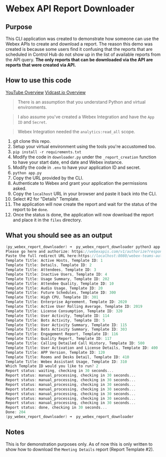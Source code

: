 # Webex API Report Downloader

## Purpose

This CLI application was created to demonstrate how someone can use the Webex APIs to create and download a report.  The reason this demo was created is because some users find it confusing that the reports that are scheduled in Control Hub do not show up in the list of available reports from the API query.  **The only reports that can be downloaded via the API are reports that were created via API.**

## How to use this code
[YouTube Overview](https://youtu.be/0wN4LmflHeI)
[Vidcast.io Overview](https://app.vidcast.io/share/87f61a88-6073-40b3-9f5c-7760ea7d6f63)

> There is an assumption that you understand Python and virtual environments. 

> I also assume you've created a Webex Integration and have the `App ID` and `Secret`.

> Webex Integration needed the `analytics:read_all` scope. 

1. git clone this repo. 
1. Setup your virtual environment using the tools you're accustomed too. 
1. `pip install -r requirements.txt`
1. Modify the code in `downloader.py` under the `_report_creation` function to have your start date, end date and Webex instance.  
1. Modify the code in `.env` to have your application ID and secret. 
1. `python app.py`
1. Copy the URL provided by the CLI.
1. Authenticate to Webex and grant your application the permissions asked. 
1. Copy the `localhost` URL in your browser and paste it back into the CLI. 
1. Select #2 for "Details" Template.
1. The application will now create the report and wait for the status of the report to be `done`.
1. Once the status is done, the application will now download the report and place it in the `files` directory. 


## What you should see as an output
```c
(py_webex_report_downloader) ➜  py_webex_report_downloader python3 app.py
Please go here and authorize: https://webexapis.com/v1/authorize?response_type=code&client_id=**Omitted**redirect_uri=https%3A%2F%2Flocalhost%3A8080%2Fwebex-teams-auth.html&scope=spark%3Akms+meeting%3Aadmin_schedule_read+analytics%3Aread_all&state=**Omitted**
Paste the full redirect URL here:https://localhost:8080/webex-teams-auth.html?code=**Omitted**
Template Title: Active Hosts, Template ID: 1
Template Title: Details, Template ID: 2
Template Title: Attendees, Template ID: 3
Template Title: Inactive Users, Template ID: 4
Template Title: Usage Summary, Template ID: 202
Template Title: Attendee Quality, Template ID: 10
Template Title: Audio Usage, Template ID: 20
Template Title: Future Schedules, Template ID: 300
Template Title: High CPU, Template ID: 301
Template Title: Enterprise Agreement, Template ID: 2020
Template Title: Active User Rolling Average, Template ID: 2019
Template Title: License Consumption, Template ID: 320
Template Title: User Activity, Template ID: 114
Template Title: Bots Activity, Template ID: 5
Template Title: User Activity Summary, Template ID: 115
Template Title: Bots Activity Summary, Template ID: 303
Template Title: Engagement Report, Template ID: 116
Template Title: Quality Report, Template ID: 117
Template Title: Calling Detailed Call History, Template ID: 500
Template Title: User Activation and License Details, Template ID: 400
Template Title: APP Version, Template ID: 120
Template Title: Rooms and Desks Detail, Template ID: 410
Template Title: Webex Assistant Usage, Template ID: 310
Which Template ID would you like to run? 2
Report status: waiting, checking in 30 seconds...
Report status: manual_processing, checking in 30 seconds...
Report status: manual_processing, checking in 30 seconds...
Report status: manual_processing, checking in 30 seconds...
Report status: manual_processing, checking in 30 seconds...
Report status: manual_processing, checking in 30 seconds...
Report status: manual_processing, checking in 30 seconds...
Report status: manual_processing, checking in 30 seconds...
Report status: done, checking in 30 seconds...
Done: 204
(py_webex_report_downloader) ➜  py_webex_report_downloader
```

## Notes

This is for demonstration purposes only.  As of now this is only written to show how to download the `Meeting Details` report (Report Template #2).  
